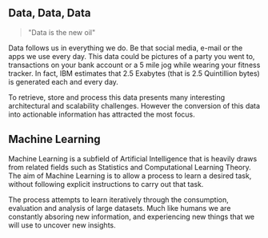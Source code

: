 ## Data, Data, Data

> "Data is the new oil"

Data follows us in everything we do. Be that social media, e-mail or the apps we use every day. This data could be pictures of a party you went to, transactions on your bank account or a 5 mile jog while wearing your fitness tracker. In fact, IBM estimates that 2.5 Exabytes (that is 2.5 Quintillion bytes) is generated each and every day.

To retrieve, store and process this data presents many interesting architectural and scalability challenges. However the conversion of this data into actionable information has attracted the most focus.

## Machine Learning 

Machine Learning is a subfield of Artificial Intelligence that is heavily draws from related fields such as Statistics and Computational Learning Theory. The aim of Machine Learning is to allow a process to learn a desired task, without following explicit instructions to carry out that task.

The process attempts to learn iteratively through the consumption, evaluation and analysis of large datasets. Much like humans we are constantly absoring new information, and experiencing new things that we will use to uncover new insights.
